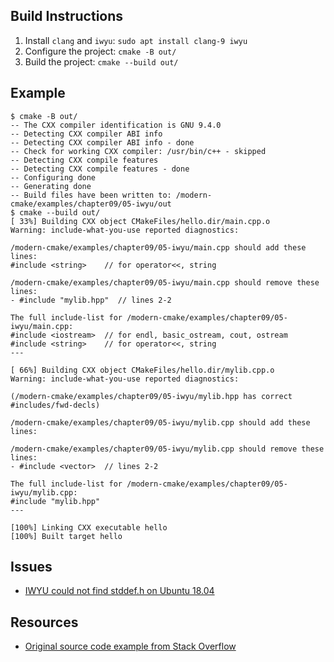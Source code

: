 ## Build Instructions

1. Install `clang` and `iwyu`: `sudo apt install clang-9 iwyu`
2. Configure the project: `cmake -B out/`
3. Build the project: `cmake --build out/`

## Example

```
$ cmake -B out/
-- The CXX compiler identification is GNU 9.4.0
-- Detecting CXX compiler ABI info
-- Detecting CXX compiler ABI info - done
-- Check for working CXX compiler: /usr/bin/c++ - skipped
-- Detecting CXX compile features
-- Detecting CXX compile features - done
-- Configuring done
-- Generating done
-- Build files have been written to: /modern-cmake/examples/chapter09/05-iwyu/out
$ cmake --build out/
[ 33%] Building CXX object CMakeFiles/hello.dir/main.cpp.o
Warning: include-what-you-use reported diagnostics:

/modern-cmake/examples/chapter09/05-iwyu/main.cpp should add these lines:
#include <string>    // for operator<<, string

/modern-cmake/examples/chapter09/05-iwyu/main.cpp should remove these lines:
- #include "mylib.hpp"  // lines 2-2

The full include-list for /modern-cmake/examples/chapter09/05-iwyu/main.cpp:
#include <iostream>  // for endl, basic_ostream, cout, ostream
#include <string>    // for operator<<, string
---

[ 66%] Building CXX object CMakeFiles/hello.dir/mylib.cpp.o
Warning: include-what-you-use reported diagnostics:

(/modern-cmake/examples/chapter09/05-iwyu/mylib.hpp has correct #includes/fwd-decls)

/modern-cmake/examples/chapter09/05-iwyu/mylib.cpp should add these lines:

/modern-cmake/examples/chapter09/05-iwyu/mylib.cpp should remove these lines:
- #include <vector>  // lines 2-2

The full include-list for /modern-cmake/examples/chapter09/05-iwyu/mylib.cpp:
#include "mylib.hpp"
---

[100%] Linking CXX executable hello
[100%] Built target hello
```

## Issues

- [IWYU could not find stddef.h on Ubuntu 18.04](https://github.com/include-what-you-use/include-what-you-use/issues/679#issuecomment-524034039)

## Resources

- [Original source code example from Stack Overflow](https://stackoverflow.com/a/30951493)
